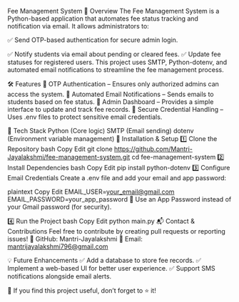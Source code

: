 Fee Management System
📌 Overview
The Fee Management System is a Python-based application that automates fee status tracking and notification via email. It allows administrators to:

✅ Send OTP-based authentication for secure admin login.

✅ Notify students via email about pending or cleared fees.
✅ Update fee statuses for registered users.
This project uses SMTP, Python-dotenv, and automated email notifications to streamline the fee management process.

🛠️ Features
🔹 OTP Authentication – Ensures only authorized admins can access the system.
🔹 Automated Email Notifications – Sends emails to students based on fee status.
🔹 Admin Dashboard – Provides a simple interface to update and track fee records.
🔹 Secure Credential Handling – Uses .env files to protect sensitive email credentials.

🔧 Tech Stack
Python (Core logic)
SMTP (Email sending)
dotenv (Environment variable management)
🚀 Installation & Setup
1️⃣ Clone the Repository
bash
Copy
Edit
git clone https://github.com/Mantri-Jayalakshmi/fee-management-system.git
cd fee-management-system
2️⃣ Install Dependencies
bash
Copy
Edit
pip install python-dotenv
3️⃣ Configure Email Credentials
Create a .env file and add your email and app password:

plaintext
Copy
Edit
EMAIL_USER=your_email@gmail.com
EMAIL_PASSWORD=your_app_password
🔹 Use an App Password instead of your Gmail password (for security).

4️⃣ Run the Project
bash
Copy
Edit
python main.py
📬 Contact & Contributions
Feel free to contribute by creating pull requests or reporting issues!
🔗 GitHub: Mantri-Jayalakshmi
📧 Email: mantrijayalakshmi796@gmail.com

💡 Future Enhancements
✅ Add a database to store fee records.
✅ Implement a web-based UI for better user experience.
✅ Support SMS notifications alongside email alerts.

🚀 If you find this project useful, don’t forget to ⭐ it!

